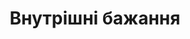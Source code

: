 ---
layout: archive_film
permalink: ua/archive/2021/long-short/inner-dreams

title: Внутрішні бажання
director: Shahriar Shandiz
country: Франція
description: Шервін сприймає любов як нескінченну гору, куди необхідно невтомно збиратися. Але йому перешкоджає страх ніколи не досягти вершини. Він вважає за краще залишатися на схилі та споглядати красу кожної зустрічі, надаючи значення кожній дрібниці.
category: long-short
image_folder: images/films/archive/2021/long-short/inner-dreams
is_winner: false
submission_year: 2021
lang: ua
---